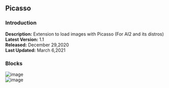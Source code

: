 ## Picasso
### Introduction
**Description:** Extension to load images with Picasso (For AI2 and its distros) <br>
**Latest Version:** 1.1 <br>
**Released:** December 29,2020 <br>
**Last Updated:** March 6,2021 <br>

### Blocks

![image](https://user-images.githubusercontent.com/41724811/110208873-9b036680-7eaf-11eb-9605-84e1df788f02.png)
<br>
![image](https://user-images.githubusercontent.com/41724811/110208893-b3738100-7eaf-11eb-8194-bfd47cc0f989.png)

